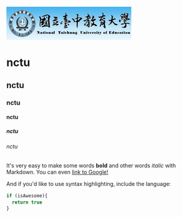 ![nctu logo](logo.gif)

# nctu

## nctu

### nctu

#### nctu

##### nctu

###### nctu

It's very easy to make some words **bold** and other words *italic* with Markdown. You can even [link to Google!](http://google.com)

And if you'd like to use syntax highlighting, include the language:

```javascript
if (isAwesome){
  return true
}
```